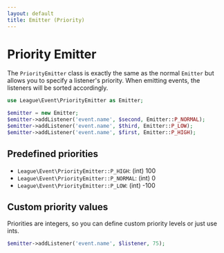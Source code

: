 ```yaml
---
layout: default
title: Emitter (Priority)
---
```


# Priority Emitter

The `PriorityEmitter` class is exactly the same as the normal `Emitter` but allows you to specify
a listener's priority. When emitting events, the listeners will be sorted accordingly.

~~~ php
use League\Event\PriorityEmitter as Emitter;

$emitter = new Emitter;
$emitter->addListener('event.name', $second, Emitter::P_NORMAL);
$emitter->addListener('event.name', $third, Emitter::P_LOW);
$emitter->addListener('event.name', $first, Emitter::P_HIGH);
~~~

## Predefined priorities

* `League\Event\PriorityEmitter::P_HIGH`: (int) 100
* `League\Event\PriorityEmitter::P_NORMAL`: (int) 0
* `League\Event\PriorityEmitter::P_LOW`: (int) -100

## Custom priority values

Priorities are integers, so you can define custom priority levels or just use ints.

~~~ php
$emitter->addListener('event.name', $listener, 75);
~~~
